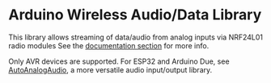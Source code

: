 # Arduino Wireless Audio/Data Library 
  
This library allows streaming of data/audio from analog inputs via NRF24L01 radio modules
See the [documentation section](http://tmrh20.github.io/) for more info.

Only AVR devices are supported. For ESP32 and Arduino Due, see [AutoAnalogAudio](https://github.com/TMRh20/AutoAnalogAudio), a more
versatile audio input/output library.
  
  
